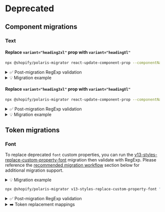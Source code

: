 # Deprecated

## Component migrations

### Text

#### Replace `variant="heading2xl"` prop with `variant="headingXl"`

```bash
npx @shopify/polaris-migrator react-update-component-prop --componentName Text --fromProp variant --fromValue heading2xl --toValue headingXl "**/*.{ts,tsx}"
```

<details><summary>✅ Post-migration RegExp validation</summary>
```
<Text[^>\w](?:[^>]|\n)*?variant="heading2xl"
```
</details>

<details><summary>💡 Migration example</summary>
```diff
- <Text variant="heading2xl">
+ <Text variant="headingXl">
```
</details>

#### Replace `variant="heading3xl"` prop with `variant="headingXl"`

```bash
npx @shopify/polaris-migrator react-update-component-prop --componentName Text --fromProp variant --fromValue heading3xl --toValue headingXl "**/*.{ts,tsx}"
```

<details><summary>✅ Post-migration RegExp validation</summary>
```
<Text[^>\w](?:[^>]|\n)*?variant="heading3xl"
```
</details>

<details><summary>💡 Migration example</summary>
```diff
- <Text variant="heading3xl">
+ <Text variant="headingXl">
```
</details>

## Token migrations

### Font

To replace deprecated `font` custom properties, you can run the [v13-styles-replace-custom-property-font](/tools/polaris-migrator#v13-styles-replace-custom-property-font) migration then validate with RegExp. Please reference the [recommended migration workflow](#migration-workflow) section below for additional migration support.

<details><summary>💡 Migration example</summary>
```diff
- font-size: var(--p-font-size-750);
+ font-size: var(--p-font-size-600);
```

```diff
- letter-spacing: var(--p-font-letter-spacing-denser);
+ letter-spacing: var(--p-font-letter-spacing-dense);
```

```diff
- line-height: var(--p-font-line-height-1000);
+ line-height: var(--p-font-line-height-800);
```

</details>

```bash
npx @shopify/polaris-migrator v13-styles-replace-custom-property-font "**/*.{css,scss}"
```

<details><summary>✅ Post-migration RegExp validation</summary>

After migrating, use the following RegExp to check for any additional instances of `font` custom properties across all file types:

`(?:--p-font-size-750|--p-font-size-800|--p-font-size-900|--p-font-size-1000|--p-font-letter-spacing-denser|--p-font-letter-spacing-densest|--p-font-line-height-1000|--p-font-line-height-1200)|--p-text-heading-3xl-font-family|--p-text-heading-3xl-font-size|--p-text-heading-3xl-font-weight|--p-text-heading-3xl-font-letter-spacing|--p-text-heading-3xl-font-line-height|--p-text-heading-2xl-font-family|--p-text-heading-2xl-font-size|--p-text-heading-2xl-font-weight|--p-text-heading-2xl-font-letter-spacing|--p-text-heading-2xl-font-line-height(?![\w-])`

</details>

<details><summary>➡️ Token replacement mappings</summary>

| Deprecated Token                           | Replacement Value                         |
| ------------------------------------------ | ----------------------------------------- |
| `--p-font-size-750`                        | `--p-font-size-600`                       |
| `--p-font-size-800`                        | `--p-font-size-600`                       |
| `--p-font-size-900`                        | `--p-font-size-600`                       |
| `--p-font-size-1000`                       | `--p-font-size-600`                       |
| `--p-font-letter-spacing-denser`           | `--p-font-letter-spacing-dense`           |
| `--p-font-letter-spacing-densest`          | `--p-font-letter-spacing-dense`           |
| `--p-font-line-height-1000`                | `--p-font-line-height-800`                |
| `--p-font-line-height-1200`                | `--p-font-line-height-800`                |
| `--p-text-heading-2xl-font-family`         | `--p-text-heading-xl-font-family`         |
| `--p-text-heading-2xl-font-size`           | `--p-text-heading-xl-font-size`           |
| `--p-text-heading-2xl-font-weight`         | `--p-text-heading-xl-font-weight`         |
| `--p-text-heading-2xl-font-letter-spacing` | `--p-text-heading-xl-font-letter-spacing` |
| `--p-text-heading-2xl-font-line-height`    | `--p-text-heading-xl-font-line-height`    |
| `--p-text-heading-3xl-font-family`         | `--p-text-heading-xl-font-family`         |
| `--p-text-heading-3xl-font-size`           | `--p-text-heading-xl-font-size`           |
| `--p-text-heading-3xl-font-weight`         | `--p-text-heading-xl-font-weight`         |
| `--p-text-heading-3xl-font-letter-spacing` | `--p-text-heading-xl-font-letter-spacing` |
| `--p-text-heading-3xl-font-line-height`    | `--p-text-heading-xl-font-line-height`    |

</details>

